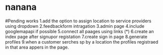# nanana
#Pending works
1.add the option to assign location to service providers using dropdown
2.feedbackform intragation
3.admin page
4.include googlemapapi if possible
5.connect all paages using links (*)
6.create an index page after signupor registation
7.create sign in page 
8.generate profiles
9.when a customer serches sp by a location the profiles registraed in that area appers in the page.
